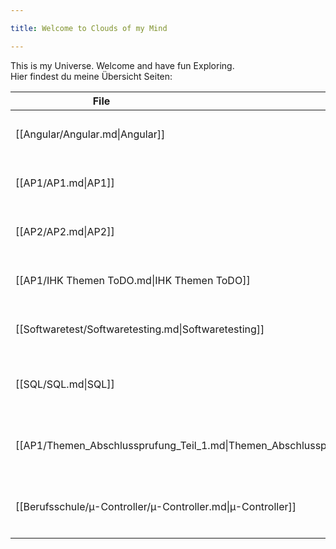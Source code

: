 ```yaml
---

title: Welcome to Clouds of my Mind

---
```


  

This is my Universe.
Welcome and have fun Exploring.
<br>
Hier findest du meine Übersicht Seiten:
<br>

| <div style="width:275px;">File</div>                                      | <div style='width:150px;'>Topic<div> | <div style='width:200px;'>Tags<div>                                      |
| ------------------------------------------------------------------------- | ------------------------------------ | ------------------------------------------------------------------------ |
| [[Angular/Angular.md\|Angular]]                                           | Übersicht                            | <ul><li>#Angular</li><li>#Übersicht</li></ul>                            |
| [[AP1/AP1.md\|AP1]]                                                       | Übersicht                            | <ul><li>#AP1</li><li>#Übersicht</li></ul>                                |
| [[AP2/AP2.md\|AP2]]                                                       | Übersicht                            | <ul><li>#AP2</li><li>#Übersicht</li></ul>                                |
| [[AP1/IHK Themen ToDO.md\|IHK Themen ToDO]]                               | \-                                   | <ul><li>#Übersicht</li><li>#ToDo</li></ul>                               |
| [[Softwaretest/Softwaretesting.md\|Softwaretesting]]                      | Übersicht                            | <ul><li>#Testing</li><li>#Übersicht</li></ul>                            |
| [[SQL/SQL.md\|SQL]]                                                       | Übersicht                            | <ul><li>#SQL</li><li>#AP1</li><li>#Übersicht</li></ul>                   |
| [[AP1/Themen_Abschlussprufung_Teil_1.md\|Themen_Abschlussprufung_Teil_1]] | Albert                               | <ul><li>#AP1</li><li>#Übersicht</li><li>#ToDo</li></ul>                  |
| [[Berufsschule/µ-Controller/µ-Controller.md\|µ-Controller]]               | Übersicht                            | <ul><li>#µ-Controller</li><li>#Übersicht</li><li>#Berufsschule</li></ul> |
